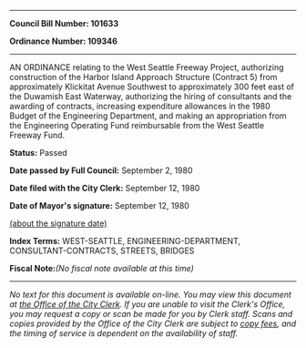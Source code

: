 

********

**Council Bill Number: 101633**
   
**Ordinance Number: 109346**
********

 AN ORDINANCE relating to the West Seattle Freeway Project, authorizing construction of the Harbor Island Approach Structure (Contract 5) from approximately Klickitat Avenue Southwest to approximately 300 feet east of the Duwamish East Waterway, authorizing the hiring of consultants and the awarding of contracts, increasing expenditure allowances in the 1980 Budget of the Engineering Department, and making an appropriation from the Engineering Operating Fund reimbursable from the West Seattle Freeway Fund.

**Status:** Passed
   
**Date passed by Full Council:** September 2, 1980
   
**Date filed with the City Clerk:** September 12, 1980
   
**Date of Mayor's signature:** September 12, 1980
   
[(about the signature date)](/~public/approvaldate.htm)
   
   
   
   
**Index Terms:** WEST-SEATTLE, ENGINEERING-DEPARTMENT, CONSULTANT-CONTRACTS, STREETS, BRIDGES

**Fiscal Note:**_(No fiscal note available at this time)_
********

_No text for this document is available on-line. You may view this document at [the Office of the City Clerk](http://www.seattle.gov/leg/clerk/contactUs.htm). If you are unable to visit the Clerk's Office, you may request a copy or scan be made for you by Clerk staff. Scans and copies provided by the Office of the City Clerk are subject to [copy fees](http://clerk.seattle.gov/~public/clerkfees.htm), and the timing of service is dependent on the availability of staff._

